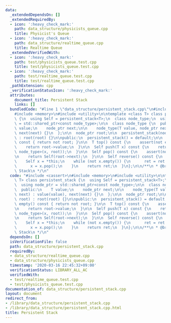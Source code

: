 ```yaml
---
data:
  _extendedDependsOn: []
  _extendedRequiredBy:
  - icon: ':heavy_check_mark:'
    path: data_structure/physicists_queue.cpp
    title: Physicist's Queue
  - icon: ':heavy_check_mark:'
    path: data_structure/realtime_queue.cpp
    title: Realtime Queue
  _extendedVerifiedWith:
  - icon: ':heavy_check_mark:'
    path: test/physicists_queue.test.cpp
    title: test/physicists_queue.test.cpp
  - icon: ':heavy_check_mark:'
    path: test/realtime_queue.test.cpp
    title: test/realtime_queue.test.cpp
  _pathExtension: cpp
  _verificationStatusIcon: ':heavy_check_mark:'
  attributes:
    document_title: Persistent Stack
    links: []
  bundledCode: "#line 1 \"data_structure/persistent_stack.cpp\"\n#include <cassert>\n\
    #include <memory>\n#include <utility>\n\ntemplate <class T> class persistent_stack\
    \ {\n  using Self = persistent_stack<T>;\n  class node_type;\n  using node_ptr\
    \ = std::shared_ptr<const node_type>;\n\n  class node_type {\n  public:\n    T\
    \ value;\n    node_ptr next;\n\n    node_type(T value, node_ptr next) : value(value),\
    \ next(next) {}\n  };\n\n  node_ptr root;\n\n  persistent_stack(node_ptr root)\
    \ : root(root) {}\n\npublic:\n  persistent_stack() = default;\n\n  bool empty()\
    \ const { return not root; }\n\n  T top() const {\n    assert(not empty());\n\n\
    \    return root->value;\n  }\n\n  Self push(T x) const {\n    return Self(std::make_shared<const\
    \ node_type>(x, root));\n  }\n\n  Self pop() const {\n    assert(not empty());\n\
    \n    return Self(root->next);\n  }\n\n  Self reverse() const {\n    Self ret;\n\
    \    Self x = *this;\n    while (not x.empty()) {\n      ret = ret.push(x.top());\n\
    \      x = x.pop();\n    }\n    return ret;\n  }\n};\n\n/**\n * @brief Persistent\
    \ Stack\n */\n"
  code: "#include <cassert>\n#include <memory>\n#include <utility>\n\ntemplate <class\
    \ T> class persistent_stack {\n  using Self = persistent_stack<T>;\n  class node_type;\n\
    \  using node_ptr = std::shared_ptr<const node_type>;\n\n  class node_type {\n\
    \  public:\n    T value;\n    node_ptr next;\n\n    node_type(T value, node_ptr\
    \ next) : value(value), next(next) {}\n  };\n\n  node_ptr root;\n\n  persistent_stack(node_ptr\
    \ root) : root(root) {}\n\npublic:\n  persistent_stack() = default;\n\n  bool\
    \ empty() const { return not root; }\n\n  T top() const {\n    assert(not empty());\n\
    \n    return root->value;\n  }\n\n  Self push(T x) const {\n    return Self(std::make_shared<const\
    \ node_type>(x, root));\n  }\n\n  Self pop() const {\n    assert(not empty());\n\
    \n    return Self(root->next);\n  }\n\n  Self reverse() const {\n    Self ret;\n\
    \    Self x = *this;\n    while (not x.empty()) {\n      ret = ret.push(x.top());\n\
    \      x = x.pop();\n    }\n    return ret;\n  }\n};\n\n/**\n * @brief Persistent\
    \ Stack\n */\n"
  dependsOn: []
  isVerificationFile: false
  path: data_structure/persistent_stack.cpp
  requiredBy:
  - data_structure/realtime_queue.cpp
  - data_structure/physicists_queue.cpp
  timestamp: '2020-03-16 22:45:32+09:00'
  verificationStatus: LIBRARY_ALL_AC
  verifiedWith:
  - test/realtime_queue.test.cpp
  - test/physicists_queue.test.cpp
documentation_of: data_structure/persistent_stack.cpp
layout: document
redirect_from:
- /library/data_structure/persistent_stack.cpp
- /library/data_structure/persistent_stack.cpp.html
title: Persistent Stack
---
```

